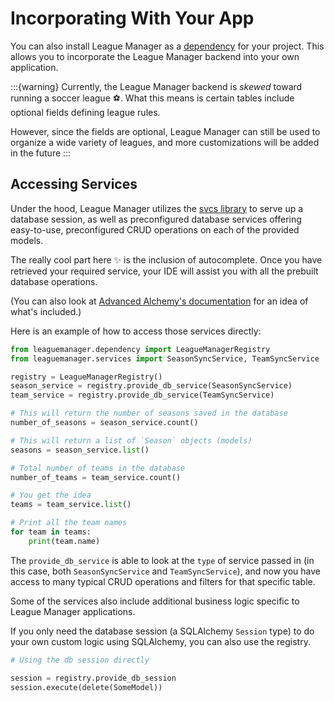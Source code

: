 # Incorporating With Your App

You can also install League Manager as a [dependency](#installing-from-pip) for your project. This allows you to incorporate the League Manager backend into your own application.

:::{warning}
Currently, the League Manager backend is _skewed_ toward running a soccer league ⚽. What this means is certain tables include optional fields defining league rules. 

However, since the fields are optional, League Manager can still be used to organize a wide variety of leagues, and more customizations will be added in the future
:::

## Accessing Services

Under the hood, League Manager utilizes the [svcs library](https://svcs.hynek.me/en/stable/) to serve up a database session, as well as preconfigured database services offering easy-to-use, preconfigured CRUD operations on each of the provided models.

The really cool part here :sparkles: is the inclusion of autocomplete. Once you have retrieved your required service, your IDE will assist you with all the prebuilt database operations.

(You can also look at [Advanced Alchemy's documentation](https://docs.advanced-alchemy.litestar.dev/latest/reference/service.html#advanced_alchemy.service.SQLAlchemySyncRepositoryService) for an idea of what's included.)

Here is an example of how to access those services directly:

```python
from leaguemanager.dependency import LeagueManagerRegistry
from leaguemanager.services import SeasonSyncService, TeamSyncService

registry = LeagueManagerRegistry()
season_service = registry.provide_db_service(SeasonSyncService)
team_service = registry.provide_db_service(TeamSyncService)

# This will return the number of seasons saved in the database
number_of_seasons = season_service.count()

# This will return a list of `Season` objects (models)
seasons = season_service.list()

# Total number of teams in the database
number_of_teams = team_service.count()

# You get the idea
teams = team_service.list()

# Print all the team names
for team in teams:
    print(team.name)
```

The `provide_db_service` is able to look at the `type` of service passed in (in this case, both `SeasonSyncService` and `TeamSyncService`), and now you have access to many typical CRUD operations and filters for that specific table.

Some of the services also include additional business logic specific to League Manager applications.

If you only need the database session (a SQLAlchemy `Session` type) to do your own custom logic using SQLAlchemy, you can also use the registry.

```python
# Using the db session directly

session = registry.provide_db_session
session.execute(delete(SomeModel))
```